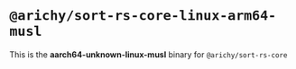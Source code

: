 # `@arichy/sort-rs-core-linux-arm64-musl`

This is the **aarch64-unknown-linux-musl** binary for `@arichy/sort-rs-core`
